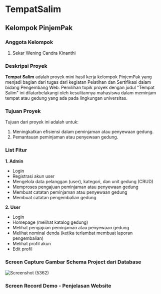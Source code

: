 # TempatSalim

## Kelompok PinjemPak
### Anggota Kelompok
1. Sekar Wening Candra Kinanthi

### Deskripsi Proyek
**Tempat Salim** adalah proyek mini hasil kerja kelompok PinjemPak yang menjadi bagian dari tugas dari kegiatan Pelatihan dan Sertifikasi dalam bidang Pengembang Web. Pemilihan topik proyek dengan judul "Tempat Salim" ini dilatarbelakangi oleh kesulitannya mahasiswa dalam meminjam tempat atau gedung yang ada pada lingkungan universitas.

### Tujuan Proyek
Tujuan dari proyek ini adalah untuk:
1. Meningkatkan efisiensi dalam peminjaman atau penyewaan gedung.
2. Pemantauan peminjaman atau penyewaan gedung.

### List Fitur
**1. Admin**
  * Login
  * Registrasi akun user
  * Mengelola data pelanggan (user), kategori, dan unit gedung (CRUD)
  * Memproses pengajuan peminjaman atau penyewaan gedung
  * Membuat catatan peminjaman atau penyewaan gedung
  * Membuat catatan pengembalian gedung
    
**2. User**
  * Login
  * Homepage (melihat katalog gedung)
  * Melihat pengajuan peminjaman atau penyewaan gedung
  * Melihat nominal denda (ketika terlambat membuat laporan pengembalian)
  * Melihat profil akun
  * Edit profil
    
### Screen Capture Gambar Schema Project dari Database
![Screenshot (5362)](https://github.com/user-attachments/assets/5b2e89be-9d3d-48b8-82ec-9c600c33403e)

### Screen Record Demo - Penjelasan Website
